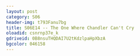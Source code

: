 ```yaml
---
layout: post 
category: S06 
header-img: t793Fanu7bg 
title: S06E14 -- The One Where Chandler Can't Cry 
oloadid: csnrnp37e_k 
gdriveid: 0B8nsuTHQDAI7U2tKdzlpaHpXbzA 
bgcolor: 046158
--- 
```

<!--more--> 
